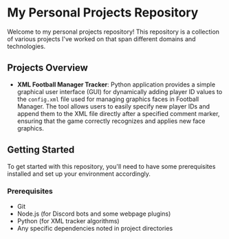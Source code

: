# My Personal Projects Repository

Welcome to my personal projects repository! This repository is a collection of various projects I've worked on that span different domains and technologies. 

## Projects Overview

- **XML Football Manager Tracker**: Python application provides a simple graphical user interface (GUI) for dynamically adding player ID values to the `config.xml` file used for managing graphics faces in Football Manager. The tool allows users to easily specify new player IDs and append them to the XML file directly after a specified comment marker, ensuring that the game correctly recognizes and applies new face graphics.

## Getting Started

To get started with this repository, you'll need to have some prerequisites installed and set up your environment accordingly.

### Prerequisites

- Git
- Node.js (for Discord bots and some webpage plugins)
- Python (for XML tracker algorithms)
- Any specific dependencies noted in project directories


  
